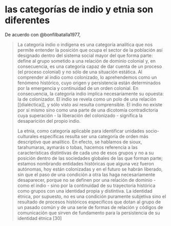 # las categorías de indio y etnia son diferentes
De acuerdo con @bonfilbatalla1977, 

>La categoría indio o indígena es una categoría analítica que nos permite entender la posición que ocupa el sector de la población así designado dentro del sistema social mayor del que forma parte: define al grupo sometido a una relación de dominio colonial y, en consecuencia, es una categoría capaz de dar cuenta de un proceso (el proceso colonial) y no sólo de una situación estática. Al comprender al indio como colonizado, lo aprehendemos como un fenómeno histórico, cuyo origen y persistencia están determinados por la emergencia y continuidad de un orden colonial. En consecuencia, la categoría indio implica necesariamente su opuesta: la de colonizador. El indio se revela como un polo de una relación [[dialéctica]], y sólo visto así resulta comprensible. El indio no existe por sí mismo sino como una parte de una dicotomía contradictoria cuya superación - la liberación del colonizado - significa la desaparición del propio indio.
>
>La etnia, como categoría aplicable para identificar unidades socio-culturales específicas resulta ser una categoría de orden más descriptivo que analítico. En efecto, se hablamos de sioux, tarahumaras, aymarás o tobas, hacemos referencia a las características distintivas de cada uno de esos grupos y no a su posición dentro de las sociedades globales de las que forman parte; estamos nombrando entidades históricas que alguna vez fueron autónomas, hoy están colonizadas y en el futuro se habrán liberado, sin que el paso de una condición a otra las haga necesariamente desaparecer, porque no se definen por una relación de dominio - como el indio - sino por la continuidad de su trayectoria histórica como grupos con una identidad propia y distintiva. La identidad étnica, por supuesto, no es una condición puramente subjetiva sino el resultado de procesos históricos específicos que dotan al grupo de un pasado común y de una serie de formas de relación y códigos de comunicación que sirven de fundamento para la persistencia de su identidad étnica [30]
